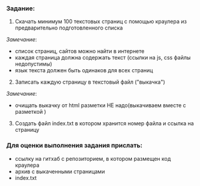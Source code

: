 
### Задание:

1. Скачать минимум 100 текстовых страниц с помощью краулера из предварительно подготовленного списка

_Замечание_:

- список страниц, сайтов можно найти в интернете
- каждая страница должна содержать текст (ссылки на js, css файлы недопустимы)
- язык текста должен быть одинаков для всех страниц

2. Записать каждую страницу в текстовый файл ("выкачка")

_Замечание_:

- очищать выкачку от html разметки НЕ надо(выкачиваем вместе с разметкой )

3. Создать файл index.txt в котором хранится номер файла и ссылка на страницу

### Для оценки выполнения задания прислать:

- ссылку на гитхаб с репозиторием, в котором размещен код краулера
- архив с выкаченными страницами
- index.txt
